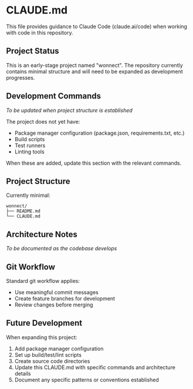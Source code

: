 # CLAUDE.md

This file provides guidance to Claude Code (claude.ai/code) when working with code in this repository.

## Project Status

This is an early-stage project named "wonnect". The repository currently contains minimal structure and will need to be expanded as development progresses.

## Development Commands

*To be updated when project structure is established*

The project does not yet have:
- Package manager configuration (package.json, requirements.txt, etc.)
- Build scripts
- Test runners  
- Linting tools

When these are added, update this section with the relevant commands.

## Project Structure

Currently minimal:
```
wonnect/
├── README.md
└── CLAUDE.md
```

## Architecture Notes

*To be documented as the codebase develops*

## Git Workflow

Standard git workflow applies:
- Use meaningful commit messages
- Create feature branches for development
- Review changes before merging

## Future Development

When expanding this project:
1. Add package manager configuration
2. Set up build/test/lint scripts
3. Create source code directories
4. Update this CLAUDE.md with specific commands and architecture details
5. Document any specific patterns or conventions established